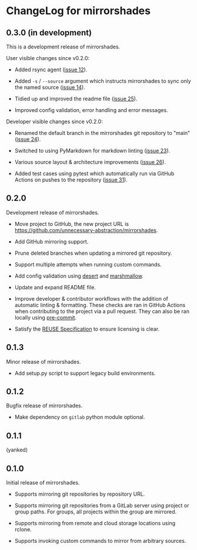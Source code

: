 # ChangeLog for mirrorshades

<!--
Copyright The mirrorshades Contributors.
SPDX-License-Identifier: CC-BY-4.0
-->

## 0.3.0 (in development)

This is a development release of mirrorshades.

User visible changes since v0.2.0:

* Added rsync agent ([issue 12][]).

* Added `-s` / `--source` argument which instructs mirrorshades to sync only the
  named source ([issue 14][]).

* Tidied up and improved the readme file ([issue 25][]).

* Improved config validation, error handling and error messages.

Developer visible changes since v0.2.0:

* Renamed the default branch in the mirrorshades git repository to "main"
  ([issue 24][]).

* Switched to using PyMarkdown for markdown linting ([issue 23][]).

* Various source layout & architecture improvements ([issue 26][]).

* Added test cases using pytest which automatically run via GitHub Actions
  on pushes to the repository ([issue 31][]).

[issue 12]: https://github.com/unnecessary-abstraction/mirrorshades/issues/12
[issue 14]: https://github.com/unnecessary-abstraction/mirrorshades/issues/14
[issue 23]: https://github.com/unnecessary-abstraction/mirrorshades/issues/23
[issue 24]: https://github.com/unnecessary-abstraction/mirrorshades/issues/24
[issue 25]: https://github.com/unnecessary-abstraction/mirrorshades/issues/25
[issue 26]: https://github.com/unnecessary-abstraction/mirrorshades/issues/26
[issue 31]: https://github.com/unnecessary-abstraction/mirrorshades/issues/31

## 0.2.0

Development release of mirrorshades.

* Move project to GitHub, the new project URL is
  <https://github.com/unnecessary-abstraction/mirrorshades>.

* Add GitHub mirroring support.

* Prune deleted branches when updating a mirrored git repository.

* Support multiple attempts when running custom commands.

* Add config validation using [desert](https://pypi.org/project/desert/)
  and [marshmallow](https://pypi.org/project/marshmallow/).

* Update and expand README file.

* Improve developer & contributor workflows
  with the addition of automatic linting & formatting.
  These checks are ran in GitHub Actions
  when contributing to the project via a pull request.
  They can also be ran locally using
  [pre-commit](https://pre-commit.com/).

* Satisfy the [REUSE Specification](https://reuse.software/spec/)
  to ensure licensing is clear.

## 0.1.3

Minor release of mirrorshades.

* Add setup.py script to support legacy build environments.

## 0.1.2

Bugfix release of mirrorshades.

* Make dependency on `gitlab` python module optional.

## 0.1.1

(yanked)

## 0.1.0

Initial release of mirrorshades.

* Supports mirroring git repositories by repository URL.

* Supports mirroring git repositories from a GitLab server using project or
  group paths. For groups, all projects within the group are mirrored.

* Supports mirroring from remote and cloud storage locations using rclone.

* Supports invoking custom commands to mirror from arbitrary sources.
